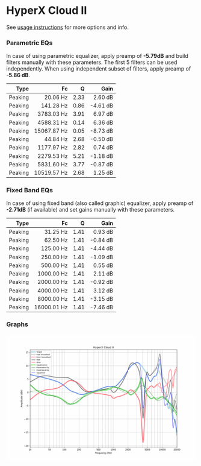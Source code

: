 # HyperX Cloud II
See [usage instructions](https://github.com/jaakkopasanen/AutoEq#usage) for more options and info.

### Parametric EQs
In case of using parametric equalizer, apply preamp of **-5.79dB** and build filters manually
with these parameters. The first 5 filters can be used independently.
When using independent subset of filters, apply preamp of **-5.86 dB**.

| Type    | Fc          |    Q | Gain     |
|--------:|------------:|-----:|---------:|
| Peaking | 20.06 Hz    | 2.33 | 2.60 dB  |
| Peaking | 141.28 Hz   | 0.86 | -4.61 dB |
| Peaking | 3783.03 Hz  | 3.91 | 6.97 dB  |
| Peaking | 4588.31 Hz  | 0.14 | 6.36 dB  |
| Peaking | 15067.87 Hz | 0.05 | -8.73 dB |
| Peaking | 44.84 Hz    | 2.68 | -0.50 dB |
| Peaking | 1177.97 Hz  | 2.82 | 0.74 dB  |
| Peaking | 2279.53 Hz  | 5.21 | -1.18 dB |
| Peaking | 5831.60 Hz  | 3.77 | -0.87 dB |
| Peaking | 10519.57 Hz | 2.68 | 1.25 dB  |

### Fixed Band EQs
In case of using fixed band (also called graphic) equalizer, apply preamp of **-2.71dB**
(if available) and set gains manually with these parameters.

| Type    | Fc          |    Q | Gain     |
|--------:|------------:|-----:|---------:|
| Peaking | 31.25 Hz    | 1.41 | 0.93 dB  |
| Peaking | 62.50 Hz    | 1.41 | -0.84 dB |
| Peaking | 125.00 Hz   | 1.41 | -4.44 dB |
| Peaking | 250.00 Hz   | 1.41 | -1.09 dB |
| Peaking | 500.00 Hz   | 1.41 | 0.55 dB  |
| Peaking | 1000.00 Hz  | 1.41 | 2.11 dB  |
| Peaking | 2000.00 Hz  | 1.41 | -0.92 dB |
| Peaking | 4000.00 Hz  | 1.41 | 3.12 dB  |
| Peaking | 8000.00 Hz  | 1.41 | -3.15 dB |
| Peaking | 16000.01 Hz | 1.41 | -7.46 dB |

### Graphs
![](./HyperX%20Cloud%20II.png)